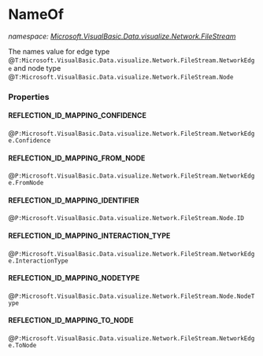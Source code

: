 ﻿# NameOf
_namespace: [Microsoft.VisualBasic.Data.visualize.Network.FileStream](./index.md)_

The names value for edge type @``T:Microsoft.VisualBasic.Data.visualize.Network.FileStream.NetworkEdge`` and node type @``T:Microsoft.VisualBasic.Data.visualize.Network.FileStream.Node``




### Properties

#### REFLECTION_ID_MAPPING_CONFIDENCE
@``P:Microsoft.VisualBasic.Data.visualize.Network.FileStream.NetworkEdge.Confidence``
#### REFLECTION_ID_MAPPING_FROM_NODE
@``P:Microsoft.VisualBasic.Data.visualize.Network.FileStream.NetworkEdge.FromNode``
#### REFLECTION_ID_MAPPING_IDENTIFIER
@``P:Microsoft.VisualBasic.Data.visualize.Network.FileStream.Node.ID``
#### REFLECTION_ID_MAPPING_INTERACTION_TYPE
@``P:Microsoft.VisualBasic.Data.visualize.Network.FileStream.NetworkEdge.InteractionType``
#### REFLECTION_ID_MAPPING_NODETYPE
@``P:Microsoft.VisualBasic.Data.visualize.Network.FileStream.Node.NodeType``
#### REFLECTION_ID_MAPPING_TO_NODE
@``P:Microsoft.VisualBasic.Data.visualize.Network.FileStream.NetworkEdge.ToNode``
